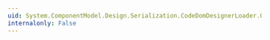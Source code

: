 ```yaml
---
uid: System.ComponentModel.Design.Serialization.CodeDomDesignerLoader.OnEndLoad(System.Boolean,System.Collections.ICollection)
internalonly: False
---
```

